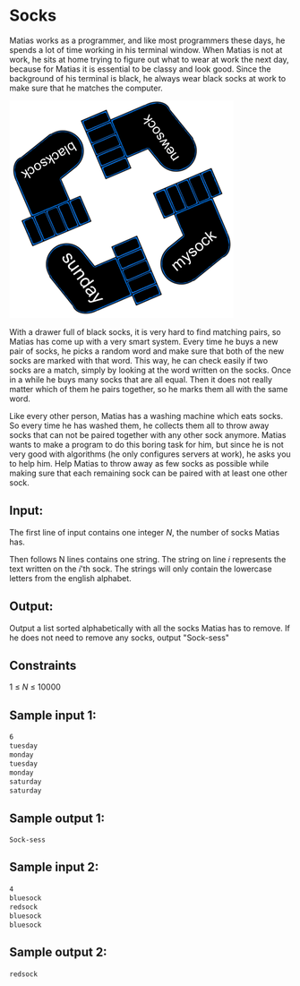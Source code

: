 # Socks
Matias works as a programmer, and like most programmers these days, he spends a lot of time working in his terminal window.
When Matias is not at work, he sits at home trying to figure out what to wear at work the next day, because for Matias it is essential to be classy and look good.
Since the background of his terminal is black, he always wear black socks at work to make sure that he matches the computer.


![](../images/socks.png)

With a drawer full of black socks, it is very hard to find matching pairs, so Matias has come up with a very smart system.
Every time he buys a new pair of socks, he picks a random word and make sure that both of the new socks are marked with that word.
This way, he can check easily if two socks are a match, simply by looking at the word written on the socks.
Once in a while he buys many socks that are all equal.
Then it does not really matter which of them he pairs together, so he marks them all with the same word.


Like every other person, Matias has a washing machine which eats socks.
So every time he has washed them, he collects them all to throw away socks that can not be paired together with any other sock anymore.
Matias wants to make a program to do this boring task for him, but since he is not very good with algorithms (he only configures servers at work), he asks you to help him.
Help Matias to throw away as few socks as possible while making sure that each remaining sock can be paired with at least one other sock.


## Input:
The first line of input contains one integer _N_, the number of socks Matias has.

Then follows N lines contains one string.
The string on line _i_ represents the text written on the _i_'th sock.
The strings will only contain the lowercase letters from the english alphabet.

## Output:
Output a list sorted alphabetically with all the socks Matias has to remove.
If he does not need to remove any socks, output "Sock-sess"

## Constraints
1 &le; _N_ &le; 10000   

## Sample input 1:
```
6
tuesday
monday
tuesday
monday
saturday
saturday
```

## Sample output 1:
```
Sock-sess
```


## Sample input 2:
```
4
bluesock
redsock
bluesock
bluesock
```

## Sample output 2:
```
redsock
```


